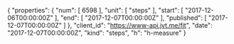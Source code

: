 {
  "properties": {
    "num": [
      6598
    ],
    "unit": [
      "steps"
    ],
    "start": [
      "2017-12-06T00:00:00Z"
    ],
    "end": [
      "2017-12-07T00:00:00Z"
    ],
    "published": [
      "2017-12-07T00:00:00Z"
    ]
  },
  "client_id": "https://www-api.jvt.me/fit",
  "date": "2017-12-07T00:00:00Z",
  "kind": "steps",
  "h": "h-measure"
}
